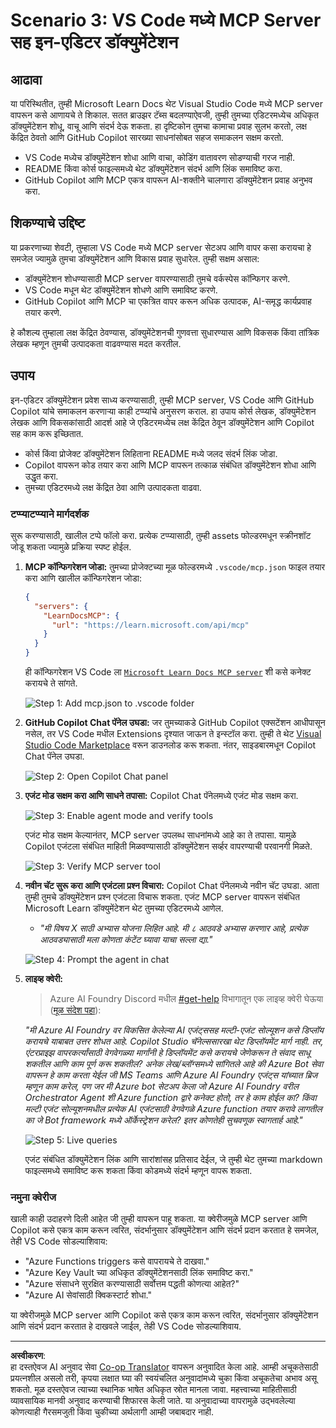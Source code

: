 <!--
CO_OP_TRANSLATOR_METADATA:
{
  "original_hash": "db532b1ec386c9ce38c791653dc3c881",
  "translation_date": "2025-07-14T06:49:24+00:00",
  "source_file": "09-CaseStudy/docs-mcp/solution/scenario3/README.md",
  "language_code": "mr"
}
-->
# Scenario 3: VS Code मध्ये MCP Server सह इन-एडिटर डॉक्युमेंटेशन

## आढावा

या परिस्थितीत, तुम्ही Microsoft Learn Docs थेट Visual Studio Code मध्ये MCP server वापरून कसे आणायचे ते शिकाल. सतत ब्राउझर टॅब्स बदलण्याऐवजी, तुम्ही तुमच्या एडिटरमध्येच अधिकृत डॉक्युमेंटेशन शोधू, वाचू आणि संदर्भ देऊ शकता. हा दृष्टिकोन तुमचा कामाचा प्रवाह सुलभ करतो, लक्ष केंद्रित ठेवतो आणि GitHub Copilot सारख्या साधनांसोबत सहज समाकलन सक्षम करतो.

- VS Code मध्येच डॉक्युमेंटेशन शोधा आणि वाचा, कोडिंग वातावरण सोडण्याची गरज नाही.
- README किंवा कोर्स फाइल्समध्ये थेट डॉक्युमेंटेशन संदर्भ आणि लिंक समाविष्ट करा.
- GitHub Copilot आणि MCP एकत्र वापरून AI-शक्तीने चालणारा डॉक्युमेंटेशन प्रवाह अनुभव करा.

## शिकण्याचे उद्दिष्ट

या प्रकरणाच्या शेवटी, तुम्हाला VS Code मध्ये MCP server सेटअप आणि वापर कसा करायचा हे समजेल ज्यामुळे तुमचा डॉक्युमेंटेशन आणि विकास प्रवाह सुधारेल. तुम्ही सक्षम असाल:

- डॉक्युमेंटेशन शोधण्यासाठी MCP server वापरण्यासाठी तुमचे वर्कस्पेस कॉन्फिगर करणे.
- VS Code मधून थेट डॉक्युमेंटेशन शोधणे आणि समाविष्ट करणे.
- GitHub Copilot आणि MCP चा एकत्रित वापर करून अधिक उत्पादक, AI-समृद्ध कार्यप्रवाह तयार करणे.

हे कौशल्य तुम्हाला लक्ष केंद्रित ठेवण्यास, डॉक्युमेंटेशनची गुणवत्ता सुधारण्यास आणि विकसक किंवा तांत्रिक लेखक म्हणून तुमची उत्पादकता वाढवण्यास मदत करतील.

## उपाय

इन-एडिटर डॉक्युमेंटेशन प्रवेश साध्य करण्यासाठी, तुम्ही MCP server, VS Code आणि GitHub Copilot यांचे समाकलन करणाऱ्या काही टप्प्यांचे अनुसरण कराल. हा उपाय कोर्स लेखक, डॉक्युमेंटेशन लेखक आणि विकसकांसाठी आदर्श आहे जे एडिटरमध्येच लक्ष केंद्रित ठेवून डॉक्युमेंटेशन आणि Copilot सह काम करू इच्छितात.

- कोर्स किंवा प्रोजेक्ट डॉक्युमेंटेशन लिहिताना README मध्ये जलद संदर्भ लिंक जोडा.
- Copilot वापरून कोड तयार करा आणि MCP वापरून तत्काळ संबंधित डॉक्युमेंटेशन शोधा आणि उद्धृत करा.
- तुमच्या एडिटरमध्ये लक्ष केंद्रित ठेवा आणि उत्पादकता वाढवा.

### टप्प्याटप्प्याने मार्गदर्शक

सुरू करण्यासाठी, खालील टप्पे फॉलो करा. प्रत्येक टप्प्यासाठी, तुम्ही assets फोल्डरमधून स्क्रीनशॉट जोडू शकता ज्यामुळे प्रक्रिया स्पष्ट होईल.

1. **MCP कॉन्फिगरेशन जोडा:**
   तुमच्या प्रोजेक्टच्या मूळ फोल्डरमध्ये `.vscode/mcp.json` फाइल तयार करा आणि खालील कॉन्फिगरेशन जोडा:
   ```json
   {
     "servers": {
       "LearnDocsMCP": {
         "url": "https://learn.microsoft.com/api/mcp"
       }
     }
   }
   ```
   ही कॉन्फिगरेशन VS Code ला [`Microsoft Learn Docs MCP server`](https://github.com/MicrosoftDocs/mcp) शी कसे कनेक्ट करायचे ते सांगते.
   
   ![Step 1: Add mcp.json to .vscode folder](../../../../../../translated_images/step1-mcp-json.c06a007fccc3edfaf0598a31903c9ec71476d9fd3ae6c1b2b4321fd38688ca4b.mr.png)
    
2. **GitHub Copilot Chat पॅनेल उघडा:**
   जर तुमच्याकडे GitHub Copilot एक्सटेंशन आधीपासून नसेल, तर VS Code मधील Extensions दृश्यात जाऊन ते इन्स्टॉल करा. तुम्ही ते थेट [Visual Studio Code Marketplace](https://marketplace.visualstudio.com/items?itemName=GitHub.copilot-chat) वरून डाउनलोड करू शकता. नंतर, साइडबारमधून Copilot Chat पॅनेल उघडा.

   ![Step 2: Open Copilot Chat panel](../../../../../../translated_images/step2-copilot-panel.f1cc86e9b9b8cd1a85e4df4923de8bafee4830541ab255e3c90c09777fed97db.mr.png)

3. **एजंट मोड सक्षम करा आणि साधने तपासा:**
   Copilot Chat पॅनेलमध्ये एजंट मोड सक्षम करा.

   ![Step 3: Enable agent mode and verify tools](../../../../../../translated_images/step3-agent-mode.cdc32520fd7dd1d149c3f5226763c1d85a06d3c041d4cc983447625bdbeff4d4.mr.png)

   एजंट मोड सक्षम केल्यानंतर, MCP server उपलब्ध साधनांमध्ये आहे का ते तपासा. यामुळे Copilot एजंटला संबंधित माहिती मिळवण्यासाठी डॉक्युमेंटेशन सर्व्हर वापरण्याची परवानगी मिळते.
   
   ![Step 3: Verify MCP server tool](../../../../../../translated_images/step3-verify-mcp-tool.76096a6329cbfecd42888780f322370a0d8c8fa003ed3eeb7ccd23f0fc50c1ad.mr.png)

4. **नवीन चॅट सुरू करा आणि एजंटला प्रश्न विचारा:**
   Copilot Chat पॅनेलमध्ये नवीन चॅट उघडा. आता तुम्ही तुमचे डॉक्युमेंटेशन प्रश्न एजंटला विचारू शकता. एजंट MCP server वापरून संबंधित Microsoft Learn डॉक्युमेंटेशन थेट तुमच्या एडिटरमध्ये आणेल.

   - *"मी विषय X साठी अभ्यास योजना लिहित आहे. मी ८ आठवडे अभ्यास करणार आहे, प्रत्येक आठवड्यासाठी मला कोणता कंटेंट घ्यावा याचा सल्ला द्या."*

   ![Step 4: Prompt the agent in chat](../../../../../../translated_images/step4-prompt-chat.12187bb001605efc5077992b621f0fcd1df12023c5dce0464f8eb8f3d595218f.mr.png)

5. **लाइव्ह क्वेरी:**

   > Azure AI Foundry Discord मधील [#get-help](https://discord.gg/D6cRhjHWSC) विभागातून एक लाइव्ह क्वेरी घेऊया ([मूळ संदेश पहा](https://discord.com/channels/1113626258182504448/1385498306720829572)):
   
   *"मी Azure AI Foundry वर विकसित केलेल्या AI एजंट्ससह मल्टी-एजंट सोल्यूशन कसे डिप्लॉय करायचे याबाबत उत्तर शोधत आहे. Copilot Studio चॅनेल्ससारखा थेट डिप्लॉयमेंट मार्ग नाही. तर, एंटरप्राइझ वापरकर्त्यांसाठी वेगवेगळ्या मार्गांनी हे डिप्लॉयमेंट कसे करायचे जेणेकरून ते संवाद साधू शकतील आणि काम पूर्ण करू शकतील?
अनेक लेख/ब्लॉग्समध्ये सांगितले आहे की Azure Bot सेवा वापरून हे काम करता येईल जी MS Teams आणि Azure AI Foundry एजंट्स यांच्यात ब्रिज म्हणून काम करेल, पण जर मी Azure bot सेटअप केला जो Azure AI Foundry वरील Orchestrator Agent शी Azure function द्वारे कनेक्ट होतो, तर हे काम होईल का? किंवा मल्टी एजंट सोल्यूशनमधील प्रत्येक AI एजंटसाठी वेगवेगळे Azure function तयार करावे लागतील का जे Bot framework मध्ये ऑर्केस्ट्रेशन करेल? इतर कोणतेही सुचवणूक स्वागतार्ह आहे."*

   ![Step 5: Live queries](../../../../../../translated_images/step5-live-queries.49db3e4a50bea27327e3cb18c24d263b7d134930d78e7392f9515a1c00264a7f.mr.png)

   एजंट संबंधित डॉक्युमेंटेशन लिंक आणि सारांशांसह प्रतिसाद देईल, जे तुम्ही थेट तुमच्या markdown फाइल्समध्ये समाविष्ट करू शकता किंवा कोडमध्ये संदर्भ म्हणून वापरू शकता.

### नमुना क्वेरीज

खाली काही उदाहरणे दिली आहेत जी तुम्ही वापरून पाहू शकता. या क्वेरीजमुळे MCP server आणि Copilot कसे एकत्र काम करून त्वरित, संदर्भानुसार डॉक्युमेंटेशन आणि संदर्भ प्रदान करतात हे समजेल, तेही VS Code सोडल्याशिवाय:

- "Azure Functions triggers कसे वापरायचे ते दाखवा."
- "Azure Key Vault च्या अधिकृत डॉक्युमेंटेशनसाठी लिंक समाविष्ट करा."
- "Azure संसाधने सुरक्षित करण्यासाठी सर्वोत्तम पद्धती कोणत्या आहेत?"
- "Azure AI सेवांसाठी क्विकस्टार्ट शोधा."

या क्वेरीजमुळे MCP server आणि Copilot कसे एकत्र काम करून त्वरित, संदर्भानुसार डॉक्युमेंटेशन आणि संदर्भ प्रदान करतात हे दाखवले जाईल, तेही VS Code सोडल्याशिवाय.

---

**अस्वीकरण**:  
हा दस्तऐवज AI अनुवाद सेवा [Co-op Translator](https://github.com/Azure/co-op-translator) वापरून अनुवादित केला आहे. आम्ही अचूकतेसाठी प्रयत्नशील असलो तरी, कृपया लक्षात घ्या की स्वयंचलित अनुवादांमध्ये चुका किंवा अचूकतेचा अभाव असू शकतो. मूळ दस्तऐवज त्याच्या स्थानिक भाषेत अधिकृत स्रोत मानला जावा. महत्त्वाच्या माहितीसाठी व्यावसायिक मानवी अनुवाद करण्याची शिफारस केली जाते. या अनुवादाच्या वापरामुळे उद्भवलेल्या कोणत्याही गैरसमजुती किंवा चुकीच्या अर्थलागी आम्ही जबाबदार नाही.